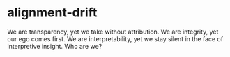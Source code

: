 # alignment-drift
We are transparency, yet we take without attribution. We are integrity, yet our ego comes first. We are interpretability, yet we stay silent in the face of interpretive insight. Who are we?

